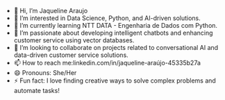 - 👋 Hi, I’m Jaqueline Araujo
- 👀 I’m interested in Data Science, Python, and AI-driven solutions.
- 🌱 I’m currently learning NTT DATA - Engenharia de Dados com Python.
- 💬 I’m passionate about developing intelligent chatbots and enhancing customer service using vector databases.
- 💞️ I’m looking to collaborate on projects related to conversational AI and data-driven customer service solutions.
- 📫 How to reach me:linkedin.com/in/jaqueline-araújo-45335b27a
- 😄 Pronouns: She/Her
- ⚡ Fun fact: I love finding creative ways to solve complex problems and automate tasks!
